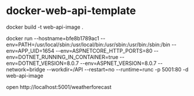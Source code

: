 # docker-web-api-template

docker build -t web-api-image .

docker run --hostname=bfe8b1789ac1 --env=PATH=/usr/local/sbin:/usr/local/bin:/usr/sbin:/usr/bin:/sbin:/bin --env=APP_UID=1654 --env=ASPNETCORE_HTTP_PORTS=80 --env=DOTNET_RUNNING_IN_CONTAINER=true --env=DOTNET_VERSION=8.0.7 --env=ASPNET_VERSION=8.0.7 --network=bridge --workdir=/API --restart=no --runtime=runc -p 5001:80 -d web-api-image

open http://localhost:5001/weatherforecast